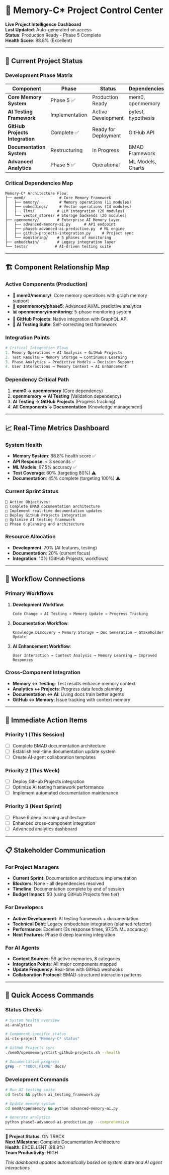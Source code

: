 # 🎯 Memory-C* Project Control Center

**Live Project Intelligence Dashboard**  
**Last Updated**: Auto-generated on access  
**Status**: Production Ready - Phase 5 Complete  
**Health Score**: 88.8% (Excellent)

---

## 🚦 **Current Project Status**

### **Development Phase Matrix**
| Component | Phase | Status | Dependencies | Next Action |
|-----------|-------|--------|--------------|-------------|
| **Core Memory System** | Phase 5 ✅ | Production Ready | mem0, openmemory | Phase 6 Planning |
| **AI Testing Framework** | Implementation | Active Development | pytest, hypothesis | CI/CD Integration |
| **GitHub Projects Integration** | Complete ✅ | Ready for Deployment | GitHub API | Manual Setup Required |
| **Documentation System** | Restructuring | In Progress | BMAD Framework | Current Task |
| **Advanced Analytics** | Phase 5 ✅ | Operational | ML Models, Charts | Optimization |

### **Critical Dependencies Map**
```
Memory-C* Architecture Flow:
├── mem0/               # Core Memory Framework
│   ├── memory/         # Memory operations (11 modules)
│   ├── embeddings/     # Vector operations (14 modules) 
│   ├── llms/          # LLM integration (20 modules)
│   └── vector_stores/ # Storage backends (20 modules)
├── openmemory/        # Enterprise AI Memory Layer
│   ├── advanced-memory-ai.py      # API endpoint
│   ├── phase5-advanced-ai-predictive.py  # ML engine
│   ├── github-projects-integration.py     # Project sync
│   └── monitoring/    # 5 phases of monitoring
├── embedchain/        # Legacy integration layer
└── tests/            # AI-driven testing suite
```

---

## 🏗️ **Component Relationship Map**

### **Active Components (Production)**
- **🧠 mem0/memory/**: Core memory operations with graph memory support
- **🔮 openmemory/phase5**: Advanced AI/ML predictive analytics
- **📊 openmemory/monitoring**: 5-phase monitoring system
- **🔄 GitHub Projects**: Native integration with GraphQL API
- **🧪 AI Testing Suite**: Self-correcting test framework

### **Integration Points**
```python
# Critical Integration Flows
1. Memory Operations → AI Analysis → GitHub Projects
2. Test Results → Memory Storage → Continuous Learning
3. Phase Analytics → Predictive Models → Decision Support
4. User Interactions → Memory Context → AI Enhancement
```

### **Dependency Critical Path**
1. **mem0 → openmemory** (Core dependency)
2. **openmemory → AI Testing** (Validation dependency)  
3. **AI Testing → GitHub Projects** (Progress tracking)
4. **All Components → Documentation** (Knowledge management)

---

## 📈 **Real-Time Metrics Dashboard**

### **System Health**
- **Memory System**: 88.8% health score ✅
- **API Response**: < 3 seconds ✅
- **ML Models**: 97.5% accuracy ✅
- **Test Coverage**: 60% (targeting 80%) ⚠️
- **Documentation**: 45% complete (targeting 100%) ⚠️

### **Current Sprint Status**
```
🎯 Active Objectives:
□ Complete BMAD documentation architecture
□ Implement real-time documentation updates  
□ Deploy GitHub Projects integration
□ Optimize AI testing framework
□ Phase 6 planning and architecture
```

### **Resource Allocation**
- **Development**: 70% (AI features, testing)
- **Documentation**: 20% (current focus)
- **Integration**: 10% (GitHub Projects, workflows)

---

## 🔄 **Workflow Connections**

### **Primary Workflows**
1. **Development Workflow**:
   ```
   Code Change → AI Testing → Memory Update → Progress Tracking
   ```

2. **Documentation Workflow**:
   ```
   Knowledge Discovery → Memory Storage → Doc Generation → Stakeholder Update
   ```

3. **AI Enhancement Workflow**:
   ```
   User Interaction → Context Analysis → Memory Learning → Improved Responses
   ```

### **Cross-Component Integration**
- **Memory ↔ Testing**: Test results enhance memory context
- **Analytics ↔ Projects**: Progress data feeds planning
- **Documentation ↔ AI**: Living docs train better agents
- **GitHub ↔ Memory**: Issue tracking with context memory

---

## 🎯 **Immediate Action Items**

### **Priority 1 (This Session)**
- [ ] Complete BMAD documentation architecture
- [ ] Establish real-time documentation update system
- [ ] Create AI-agent collaboration templates

### **Priority 2 (This Week)**  
- [ ] Deploy GitHub Projects integration
- [ ] Optimize AI testing framework performance
- [ ] Implement automated documentation maintenance

### **Priority 3 (Next Sprint)**
- [ ] Phase 6 deep learning architecture
- [ ] Enhanced cross-component integration
- [ ] Advanced analytics dashboard

---

## 📋 **Stakeholder Communication**

### **For Project Managers**
- **Current Sprint**: Documentation architecture implementation
- **Blockers**: None - all dependencies resolved
- **Timeline**: Documentation complete by end of session
- **Budget Impact**: $0 (using GitHub Projects free tier)

### **For Developers**
- **Active Development**: AI testing framework + documentation
- **Technical Debt**: Legacy embedchain integration (planned refactor)
- **Performance**: Excellent (3s response times, 97.5% ML accuracy)
- **Next Features**: Phase 6 deep learning integration

### **For AI Agents**
- **Context Sources**: 59 active memories, 8 categories
- **Integration Points**: All major components mapped
- **Update Frequency**: Real-time with GitHub webhooks
- **Collaboration Protocol**: BMAD-structured interaction patterns

---

## 🔧 **Quick Access Commands**

### **Status Checks**
```bash
# System health overview
ai-analytics

# Component-specific status  
ai-ctx-project "Memory-C* status"

# GitHub Projects sync
./mem0/openmemory/start-github-projects.sh --health

# Documentation progress
grep -r "TODO\|FIXME" docs/
```

### **Development Commands**
```bash
# Run AI testing suite
cd tests && python ai_testing_framework.py

# Update memory system
cd mem0/openmemory && python advanced-memory-ai.py

# Generate analytics
python phase5-advanced-ai-predictive.py --comprehensive
```

---

**🎯 Project Status**: ON TRACK  
**Next Milestone**: Complete Documentation Architecture  
**Health**: EXCELLENT (88.8%)  
**Team Productivity**: HIGH

*This dashboard updates automatically based on system state and AI agent interactions* 